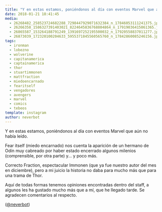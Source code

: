 ```yaml
---
title: "Y en estas estamos, poniéndonos al día con eventos Marvel que aún no había leído"
date: 2018-01-21 18:41:45
media: 
  - 26268482_258523724682288_7298447929071632384_n_17846053111241375.jpg
  - 26266358_1586327391403021_8224645836768804864_n_17919036415061365.jpg
  - 26865587_153264188791249_1391697252195500032_n_17920558837011277.jpg
  - 26873039_172320100204633_5955371845560565760_n_17842860085246156.jpg
tags: 
  - ironman
  - lobezno
  - wolverine
  - capitanamerica
  - captainamerica
  - thor
  - stuartimmonen
  - mattfraction
  - miedoencarnado
  - fearitself
  - vengadores
  - avengers
  - marvel
  - comics
  - tebeos
template: instagram
author: neverbot
---
```


Y en estas estamos, poniéndonos al día con eventos Marvel que aún no había leído.

Fear itself (miedo encarnado) nos cuenta la aparición de un hermano de Odín muy cabreado por haber estado encerrado algunos milenios (comprensible, por otra parte) y... y poco más.

Correcto Fraction, espectacular Immonen (que ya fue nuestro autor del mes en diciembre), pero a mi juicio la historia no daba para mucho más que para una trama de Thor.

Aquí de todas formas tenemos opiniones encontradas dentro del staff, a algunos les ha gustado mucho más que a mí, que he llegado tarde. Se agradecen comentarios al respecto.

([@neverbot](https://instagram.com/neverbot))
